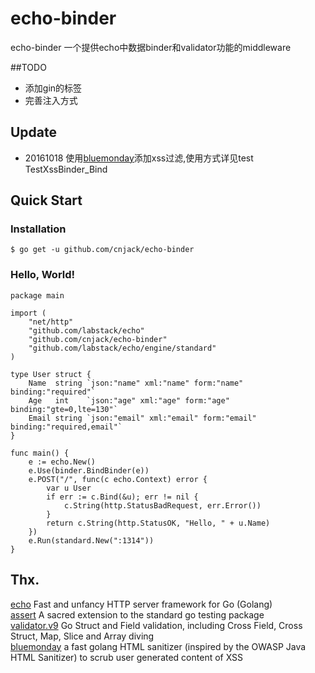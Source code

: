 # echo-binder
echo-binder 一个提供echo中数据binder和validator功能的middleware

##TODO
 - 添加gin的标签  
 - 完善注入方式
## Update

- 20161018 使用[bluemonday](github.com/microcosm-cc/bluemonday)添加xss过滤,使用方式详见test TestXssBinder_Bind


## Quick Start

### Installation
```
$ go get -u github.com/cnjack/echo-binder
```
### Hello, World!
```
package main

import (
	"net/http"
	"github.com/labstack/echo"
	"github.com/cnjack/echo-binder"
	"github.com/labstack/echo/engine/standard"
)

type User struct {
	Name  string `json:"name" xml:"name" form:"name" binding:"required"`
	Age   int    `json:"age" xml:"age" form:"age" binding:"gte=0,lte=130"`
	Email string `json:"email" xml:"email" form:"email" binding:"required,email"`
}

func main() {
	e := echo.New()
	e.Use(binder.BindBinder(e))
	e.POST("/", func(c echo.Context) error {
		var u User
		if err := c.Bind(&u); err != nil {
			c.String(http.StatusBadRequest, err.Error())
		}
		return c.String(http.StatusOK, "Hello, " + u.Name)
	})
	e.Run(standard.New(":1314"))
}
```

## Thx.
[echo](https://github.com/labstack/echo) Fast and unfancy HTTP server framework for Go (Golang)  
[assert](https://github.com/stretchr/testify) A sacred extension to the standard go testing package  
[validator.v9](https://gopkg.in/go-playground/validator.v9) Go Struct and Field validation, including Cross Field, Cross Struct, Map, Slice and Array diving  
[bluemonday](https://github.com/microcosm-cc/bluemonday) a fast golang HTML sanitizer (inspired by the OWASP Java HTML Sanitizer) to scrub user generated content of XSS  
